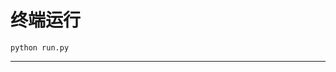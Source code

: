 # 终端运行

```shell
python run.py
```
***************************************************************************************************************************************************************************************************************************************************************************************************************************************************************************************************************************************************************************************************************************************************************
